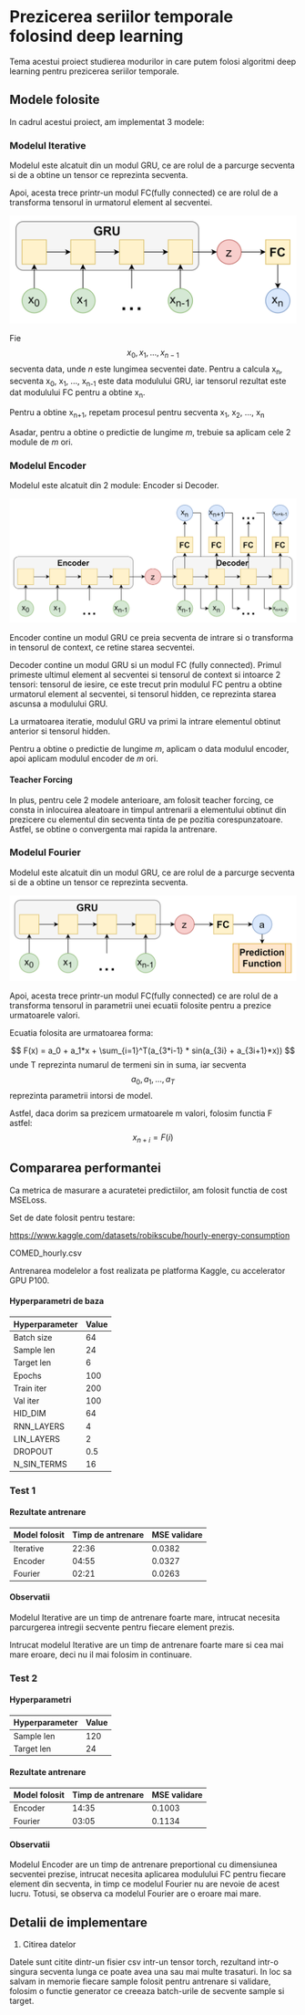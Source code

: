# Prezicerea seriilor temporale folosind deep learning

Tema acestui proiect studierea modurilor in care putem folosi algoritmi deep learning pentru prezicerea seriilor temporale.

## Modele folosite

In cadrul acestui proiect, am implementat 3 modele:

### Modelul Iterative

Modelul este alcatuit din un modul GRU, ce are rolul de a parcurge secventa si de a obtine un tensor ce reprezinta secventa.

Apoi, acesta trece printr-un modul FC(fully connected) ce are rolul de a transforma tensorul in urmatorul element al secventei.

![Iterative Architecture](./images/iterative.architecture.png)

Fie $$x_0,x_1,...,x_{n-1}$$ secventa data, unde _n_ este lungimea secventei date. Pentru a calcula x<sub>n</sub>, secventa x<sub>0</sub>, x<sub>1</sub>, ..., x<sub>n-1</sub> este data modulului GRU, iar tensorul rezultat este dat modulului FC pentru a obtine x<sub>n</sub>.

Pentru a obtine x<sub>n+1</sub>, repetam procesul pentru secventa x<sub>1</sub>, x<sub>2</sub>, ..., x<sub>n</sub>

Asadar, pentru a obtine o predictie de lungime _m_, trebuie sa aplicam cele 2 module de _m_ ori.

### Modelul Encoder

Modelul este alcatuit din 2 module: Encoder si Decoder.

![Encoder Architecture](./images/encoder.architecture.png)

Encoder contine un modul GRU ce preia secventa de intrare si o transforma in tensorul de context, ce retine starea secventei.

Decoder contine un modul GRU si un modul FC (fully connected). Primul primeste ultimul element al secventei si tensorul de context si intoarce 2 tensori: tensorul de iesire, ce este trecut prin modulul FC pentru a obtine urmatorul element al secventei, si tensorul hidden, ce reprezinta starea ascunsa a modulului GRU.

La urmatoarea iteratie, modulul GRU va primi la intrare elementul obtinut anterior si tensorul hidden.

Pentru a obtine o predictie de lungime _m_, aplicam o data modulul encoder, apoi aplicam modulul encoder de _m_ ori.

#### Teacher Forcing

In plus, pentru cele 2 modele anterioare, am folosit teacher forcing, ce consta in inlocuirea aleatoare in timpul antrenarii a elementului obtinut din prezicere cu elementul din secventa tinta de pe pozitia corespunzatoare. Astfel, se obtine o convergenta mai rapida la antrenare.

### Modelul Fourier

Modelul este alcatuit din un modul GRU, ce are rolul de a parcurge secventa si de a obtine un tensor ce reprezinta secventa.

![Fourier Architecture](./images/fourier.architecture.png)

Apoi, acesta trece printr-un modul FC(fully connected) ce are rolul de a transforma tensorul in parametrii unei ecuatii folosite pentru a prezice urmatoarele valori.

Ecuatia folosita are urmatoarea forma:

$$ F(x) = a_0 + a_1*x + \sum_{i=1}^T(a_{3*i-1} * sin(a_{3i} + a_{3i+1}*x)) $$
unde T reprezinta numarul de termeni sin in suma, iar secventa
$$ a_0,a_1,...,a_T $$
reprezinta parametrii intorsi de model.

Astfel, daca dorim sa prezicem urmatoarele m valori, folosim functia F astfel:
$$ x_{n+i}=F(i) $$

## Compararea performantei

Ca metrica de masurare a acuratetei predictiilor, am folosit functia de cost MSELoss.

Set de date folosit pentru testare:

<https://www.kaggle.com/datasets/robikscube/hourly-energy-consumption>

COMED_hourly.csv

Antrenarea modelelor a fost realizata pe platforma Kaggle, cu accelerator GPU P100.

#### Hyperparametri de baza

|Hyperparameter|Value|
|--------------|------|
|Batch size    |64    |
|Sample len    |24    |
|Target len    |6     |
|Epochs        |100   |
|Train iter    |200   |
|Val iter      |100   |
|HID_DIM       |64    |
|RNN_LAYERS    |4     |
|LIN_LAYERS    |2     |
|DROPOUT       |0.5   |
|N_SIN_TERMS   |16    |

### Test 1

#### Rezultate antrenare

| Model folosit | Timp de antrenare |MSE validare|
|---------------|-------------------|------------|
|   Iterative   |       22:36       |   0.0382   |
|   Encoder     |       04:55       |   0.0327   |
|   Fourier     |       02:21       |   0.0263   |

#### Observatii

Modelul Iterative are un timp de antrenare foarte mare, intrucat necesita parcurgerea intregii secvente pentru fiecare element prezis.

Intrucat modelul Iterative are un timp de antrenare foarte mare si cea mai mare eroare, deci nu il mai folosim in continuare.

### Test 2

#### Hyperparametri

|Hyperparameter|Value |
|--------------|------|
|Sample len    |120   |
|Target len    |24    |

#### Rezultate antrenare

| Model folosit | Timp de antrenare |MSE validare|
|---------------|-------------------|------------|
|   Encoder     |       14:35       |   0.1003   |
|   Fourier     |       03:05       |   0.1134   |

#### Observatii

Modelul Encoder are un timp de antrenare preportional cu dimensiunea secventei prezise, intrucat necesita aplicarea modulului FC pentru fiecare element din secventa, in timp ce modelul Fourier nu are nevoie de acest lucru. Totusi, se observa ca modelul Fourier are o eroare mai mare.

## Detalii de implementare

1. Citirea datelor

Datele sunt citite dintr-un fisier csv intr-un tensor torch, rezultand intr-o singura secventa lunga ce poate avea una sau mai multe trasaturi. In loc sa salvam in memorie fiecare sample folosit pentru antrenare si validare, folosim o functie generator ce creeaza batch-urile de secvente sample si target.
